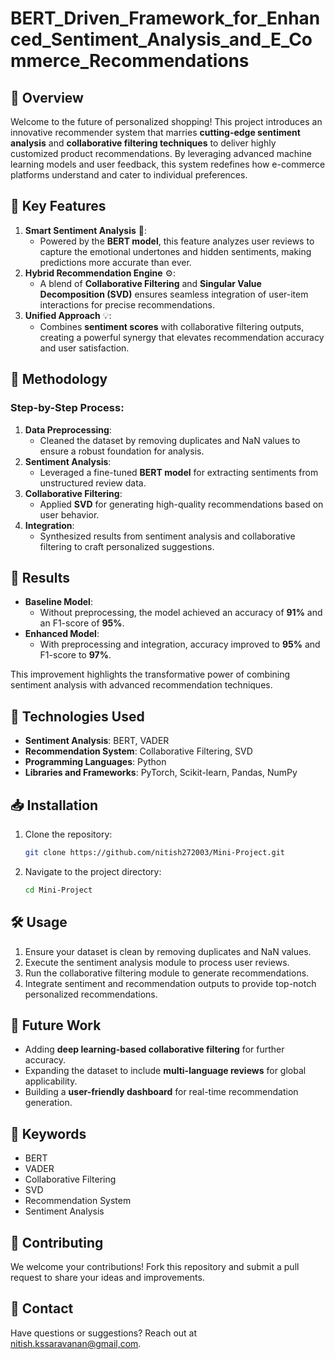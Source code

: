 # BERT_Driven_Framework_for_Enhanced_Sentiment_Analysis_and_E_Commerce_Recommendations

## 🚀 Overview
Welcome to the future of personalized shopping! This project introduces an innovative recommender system that marries **cutting-edge sentiment analysis** and **collaborative filtering techniques** to deliver highly customized product recommendations. By leveraging advanced machine learning models and user feedback, this system redefines how e-commerce platforms understand and cater to individual preferences.

## 🌟 Key Features
1. **Smart Sentiment Analysis** 🧠:
   - Powered by the **BERT model**, this feature analyzes user reviews to capture the emotional undertones and hidden sentiments, making predictions more accurate than ever.
2. **Hybrid Recommendation Engine** ⚙️:
   - A blend of **Collaborative Filtering** and **Singular Value Decomposition (SVD)** ensures seamless integration of user-item interactions for precise recommendations.
3. **Unified Approach** 💡:
   - Combines **sentiment scores** with collaborative filtering outputs, creating a powerful synergy that elevates recommendation accuracy and user satisfaction.

## 🔬 Methodology
### Step-by-Step Process:
1. **Data Preprocessing**:
   - Cleaned the dataset by removing duplicates and NaN values to ensure a robust foundation for analysis.
2. **Sentiment Analysis**:
   - Leveraged a fine-tuned **BERT model** for extracting sentiments from unstructured review data.
3. **Collaborative Filtering**:
   - Applied **SVD** for generating high-quality recommendations based on user behavior.
4. **Integration**:
   - Synthesized results from sentiment analysis and collaborative filtering to craft personalized suggestions.

## 🎯 Results
- **Baseline Model**:
  - Without preprocessing, the model achieved an accuracy of **91%** and an F1-score of **95%**.
- **Enhanced Model**:
  - With preprocessing and integration, accuracy improved to **95%** and F1-score to **97%**.

This improvement highlights the transformative power of combining sentiment analysis with advanced recommendation techniques.

## 🔧 Technologies Used
- **Sentiment Analysis**: BERT, VADER
- **Recommendation System**: Collaborative Filtering, SVD
- **Programming Languages**: Python
- **Libraries and Frameworks**: PyTorch, Scikit-learn, Pandas, NumPy

## 📥 Installation
1. Clone the repository:
   ```bash
   git clone https://github.com/nitish272003/Mini-Project.git
   ```
2. Navigate to the project directory:
   ```bash
   cd Mini-Project
   ```

## 🛠️ Usage
1. Ensure your dataset is clean by removing duplicates and NaN values.
2. Execute the sentiment analysis module to process user reviews.
3. Run the collaborative filtering module to generate recommendations.
4. Integrate sentiment and recommendation outputs to provide top-notch personalized recommendations.

## 🚀 Future Work
- Adding **deep learning-based collaborative filtering** for further accuracy.
- Expanding the dataset to include **multi-language reviews** for global applicability.
- Building a **user-friendly dashboard** for real-time recommendation generation.

## 🔑 Keywords
- BERT
- VADER
- Collaborative Filtering
- SVD
- Recommendation System
- Sentiment Analysis

## 🤝 Contributing
We welcome your contributions! Fork this repository and submit a pull request to share your ideas and improvements.

## 📧 Contact
Have questions or suggestions? Reach out at [nitish.kssaravanan@gmail,com](mailto:nitish.kssaravanan@gmail.com).

